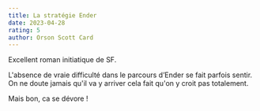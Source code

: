 ```yaml
---
title: La stratégie Ender
date: 2023-04-28
rating: 5
author: Orson Scott Card
---
```


Excellent roman initiatique de SF. 

L'absence de vraie difficulté dans le parcours d’Ender se fait parfois sentir. On ne doute jamais qu'il va y arriver cela fait qu'on y croit pas totalement. 

Mais bon, ca se dévore !
